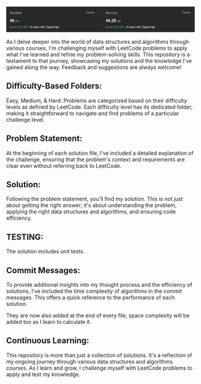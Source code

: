 ![](100.jpg)


As I delve deeper into the world of data structures and algorithms through various courses, I'm challenging myself with LeetCode problems to apply what I've learned and refine my problem-solving skills. This repository is a testament to that journey, showcasing my solutions and the knowledge I've gained along the way. Feedback and suggestions are always welcome!

## **Difficulty-Based Folders:**
Easy, Medium, & Hard: Problems are categorized based on their difficulty levels as defined by LeetCode. Each difficulty level has its dedicated folder, making it straightforward to navigate and find problems of a particular challenge level.

## **Problem Statement:**
At the beginning of each solution file, I've included a detailed explanation of the challenge, ensuring that the problem's context and requirements are clear even without referring back to LeetCode.

## **Solution:**
Following the problem statement, you'll find my solution. This is not just about getting the right answer; it's about understanding the problem, applying the right data structures and algorithms, and ensuring code efficiency.

## **TESTING:**
The solution includes unit tests.

## **Commit Messages:**
To provide additional insights into my thought process and the efficiency of solutions, I've included the time complexity of algorithms in the commit messages. This offers a quick reference to the performance of each solution.

They are now also added at the end of every file, space complexity will be added too as I learn to calculate it.


## **Continuous Learning:**
This repository is more than just a collection of solutions. It's a reflection of my ongoing journey through various data structures and algorithms courses. As I learn and grow, I challenge myself with LeetCode problems to apply and test my knowledge.
